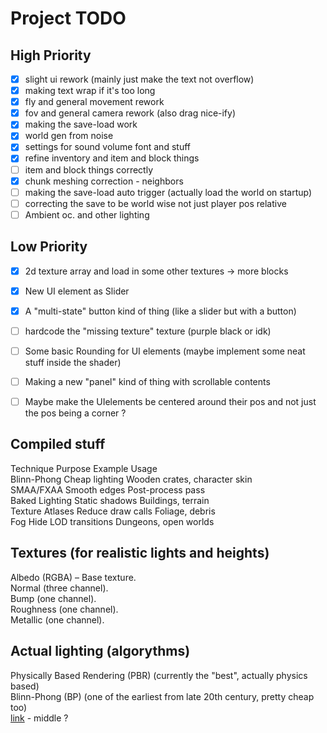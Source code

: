 
# Project TODO  

## High Priority  
- [x] slight ui rework (mainly just make the text not overflow)  
- [x] making text wrap if it's too long  
- [x] fly and general movement rework  
- [x] fov and general camera rework (also drag nice-ify)  
- [x] making the save-load work  
- [x] world gen from noise  
- [x] settings for sound volume font and stuff  
- [x] refine inventory and item and block things  
- [ ] item and block things correctly  
- [x] chunk meshing correction - neighbors  
- [ ] making the save-load auto trigger (actually load the world on startup)  
- [ ] correcting the save to be world wise not just player pos relative 
- [ ] Ambient oc. and other lighting  

## Low Priority  
- [x] 2d texture array and load in some other textures -> more blocks  
- [x] New UI element as Slider  
- [x] A "multi-state" button kind of thing (like a slider but with a button)  
- [ ] hardcode the "missing texture" texture (purple black or idk)  
- [ ] Some basic Rounding for UI elements (maybe implement some neat stuff inside the shader)  
- [ ] Making a new "panel" kind of thing with scrollable contents  


- [ ] Maybe make the UIelements be centered around their pos and not just the pos being a corner ?  

## Compiled stuff

Technique	Purpose	Example 	Usage  
Blinn-Phong	Cheap lighting		Wooden crates, character skin  
SMAA/FXAA	Smooth edges		Post-process pass  
Baked Lighting	Static shadows		Buildings, terrain  
Texture Atlases	Reduce draw calls	Foliage, debris  
Fog		Hide LOD transitions	Dungeons, open worlds  
 
## Textures (for realistic lights and heights)  
Albedo (RGBA) – Base texture.  
Normal (three channel).  
Bump (one channel).  
Roughness (one channel).  
Metallic (one channel).  

## Actual lighting (algorythms)  
Physically Based Rendering (PBR) (currently the "best", actually physics based)  
Blinn-Phong (BP) (one of the earliest from late 20th century, pretty cheap too)  
[link](https://google.github.io/filament/Filament.md.html) - middle ?  
